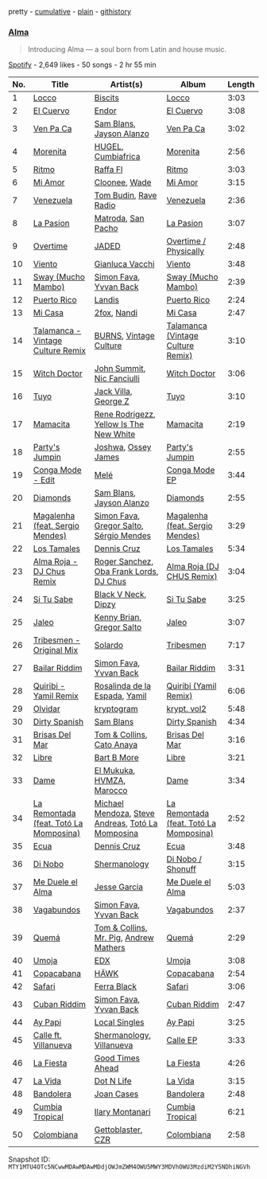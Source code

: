 pretty - [cumulative](/playlists/cumulative/37i9dQZF1DXcAPgsGLgd43.md) - [plain](/playlists/plain/37i9dQZF1DXcAPgsGLgd43) - [githistory](https://github.githistory.xyz/mackorone/spotify-playlist-archive/blob/main/playlists/plain/37i9dQZF1DXcAPgsGLgd43)

### [Alma](https://open.spotify.com/playlist/37i9dQZF1DXcAPgsGLgd43)

> Introducing Alma — a soul born from Latin and house music.

[Spotify](https://open.spotify.com/user/spotify) - 2,649 likes - 50 songs - 2 hr 55 min

| No. | Title | Artist(s) | Album | Length |
|---|---|---|---|---|
| 1 | [Locco](https://open.spotify.com/track/1MtswMNmlmCn0fl0xf8qB1) | [Biscits](https://open.spotify.com/artist/052B9SONfhoScw7dgYWw5o) | [Locco](https://open.spotify.com/album/2yh108PHokTOI8D0p4iVvj) | 3:03 |
| 2 | [El Cuervo](https://open.spotify.com/track/0NUhccl4bo79EUsmFyAMHi) | [Endor](https://open.spotify.com/artist/6F3vLfyutkUhpM50G84eMt) | [El Cuervo](https://open.spotify.com/album/4OmRlADG42BoxfGzSsNdEi) | 3:08 |
| 3 | [Ven Pa Ca](https://open.spotify.com/track/4SvHCX1OJE2g2efnDhMmnf) | [Sam Blans](https://open.spotify.com/artist/3aqsqogSTXrUJdcnFySUMi), [Jayson Alanzo](https://open.spotify.com/artist/6RpWxHyYKaMf59DRdgbCg5) | [Ven Pa Ca](https://open.spotify.com/album/61C9UF3r7Y8GVB6De6rNEo) | 3:02 |
| 4 | [Morenita](https://open.spotify.com/track/0pIiCv0GdhtsOjCJ5Y7zHj) | [HUGEL](https://open.spotify.com/artist/5PlfkPxwCpRRWQJBxCa0By), [Cumbiafrica](https://open.spotify.com/artist/72zmP13MQQhZHt4Kl0FOTs) | [Morenita](https://open.spotify.com/album/4zMIwkKxRg5oo8ekxOKqHW) | 2:56 |
| 5 | [Ritmo](https://open.spotify.com/track/15223sfwoQj4IAJL8GSnfO) | [Raffa Fl](https://open.spotify.com/artist/0j4dGWeyGGE4GvrAzdZIZ5) | [Ritmo](https://open.spotify.com/album/6LIsvePgAs2LVJHcWub3Sj) | 3:03 |
| 6 | [Mi Amor](https://open.spotify.com/track/6U7DCvIA93YYzyFYwmiIIe) | [Cloonee](https://open.spotify.com/artist/7MdlXmq2HViAJWo9cf30sR), [Wade](https://open.spotify.com/artist/09iEIVQVBtTVjiuEdqqkIR) | [Mi Amor](https://open.spotify.com/album/0V6keHGPNpTYW9OEcL7PBu) | 3:15 |
| 7 | [Venezuela](https://open.spotify.com/track/0ZnMzSoVfqDRzXgagCOlKZ) | [Tom Budin](https://open.spotify.com/artist/1kwRrQDCpXpVliMDntpxCt), [Rave Radio](https://open.spotify.com/artist/7JrHNXd3zMD7xTFFhvnoyN) | [Venezuela](https://open.spotify.com/album/3acHknTBxqObDuCc4IMbu9) | 2:36 |
| 8 | [La Pasion](https://open.spotify.com/track/5xRKvc3MJfOYh9M1E9Fnid) | [Matroda](https://open.spotify.com/artist/45lcbTsX07JWzmTIjcdyBz), [San Pacho](https://open.spotify.com/artist/5jBerZvTAajwYvdxt3UhgU) | [La Pasion](https://open.spotify.com/album/7t00C3OJQH7o8H4LOzseCb) | 3:07 |
| 9 | [Overtime](https://open.spotify.com/track/3hOWWujfSbRwkxgpW1WXYy) | [JADED](https://open.spotify.com/artist/6tCJN1fQNdFCEaOa8Da9Wf) | [Overtime / Physically](https://open.spotify.com/album/5Y3RzD6ncjJQ8TKh1PKIED) | 2:48 |
| 10 | [Viento](https://open.spotify.com/track/0p34Y0tZFOvG3UpZQizOzv) | [Gianluca Vacchi](https://open.spotify.com/artist/26XxGE8hLV1t9IYa8872lQ) | [Viento](https://open.spotify.com/album/5MoTqDolgs1exn9oq0Cyyl) | 3:48 |
| 11 | [Sway \(Mucho Mambo\)](https://open.spotify.com/track/5Un9adXHRrNedbZt9QLC2C) | [Simon Fava](https://open.spotify.com/artist/3tVEEXCoTAVMHyZqQ5kTyc), [Yvvan Back](https://open.spotify.com/artist/68fI3XKiTlRMJBYuxKJFU3) | [Sway \(Mucho Mambo\)](https://open.spotify.com/album/7ngZbEyU4cyL01MU6O0VIr) | 2:39 |
| 12 | [Puerto Rico](https://open.spotify.com/track/4AOCixIsN5aoszu3dcwalf) | [Landis](https://open.spotify.com/artist/7bSDGumYzI7Cehekr534Xn) | [Puerto Rico](https://open.spotify.com/album/5uAyqWPXo6H3fpWa9T433G) | 2:24 |
| 13 | [Mi Casa](https://open.spotify.com/track/1TVeCLmOhfvBm68Okc6xmo) | [2fox](https://open.spotify.com/artist/4E9diB5Z272adMK6Hnn5c0), [Nandi](https://open.spotify.com/artist/2gGDpCPFlzPUCUyrF8jXMH) | [Mi Casa](https://open.spotify.com/album/1CLz2LKEShUpzhylJcaEHt) | 2:47 |
| 14 | [Talamanca \- Vintage Culture Remix](https://open.spotify.com/track/1NnRhSfvmyJNSxtR9rGxlX) | [BURNS](https://open.spotify.com/artist/5eKqhPrKad0J9xGAtq3rW7), [Vintage Culture](https://open.spotify.com/artist/28uJnu5EsrGml2tBd7y8ts) | [Talamanca \(Vintage Culture Remix\)](https://open.spotify.com/album/2iu8M4FmwaiMoaMw8TNWpd) | 3:10 |
| 15 | [Witch Doctor](https://open.spotify.com/track/4lWGhzUW3dTPDMX9EII1Fc) | [John Summit](https://open.spotify.com/artist/7kNqXtgeIwFtelmRjWv205), [Nic Fanciulli](https://open.spotify.com/artist/7btR5VXutQv39SDEzcfXEk) | [Witch Doctor](https://open.spotify.com/album/7etpucnkFPkpi89M5CCdu4) | 3:06 |
| 16 | [Tuyo](https://open.spotify.com/track/0FrP64eh0yTC3uDVsq0wG4) | [Jack Villa](https://open.spotify.com/artist/0l7O0oybr784STfyacus4o), [George Z](https://open.spotify.com/artist/5IewgFvCqYIYpf660mYVqo) | [Tuyo](https://open.spotify.com/album/53ZzWR211mpgiMr6usGH4W) | 3:10 |
| 17 | [Mamacita](https://open.spotify.com/track/0JhRhQYoZKUG3WxKiLpt2k) | [Rene Rodrigezz](https://open.spotify.com/artist/74KsNtV6tvDuIwI9V2JfQO), [Yellow Is The New White](https://open.spotify.com/artist/5GbkPjfZzysglxRE01dT9u) | [Mamacita](https://open.spotify.com/album/4q7suqxQ6SrQovyUHpDqfc) | 2:19 |
| 18 | [Party's Jumpin](https://open.spotify.com/track/11mmDbwTvh67lHK8jEv53i) | [Joshwa](https://open.spotify.com/artist/1PzAgFVk9v8cxn9flrqrv5), [Ossey James](https://open.spotify.com/artist/5Krv6spDHbLWdNMtyTdRpX) | [Party's Jumpin](https://open.spotify.com/album/0ipSLNiyPij1uJ8mbcRyFy) | 2:55 |
| 19 | [Conga Mode \- Edit](https://open.spotify.com/track/5QJwvpgZXdMD9lDtdczCVy) | [Melé](https://open.spotify.com/artist/6EZO7Baz0SIFskWTO1GHqX) | [Conga Mode EP](https://open.spotify.com/album/5QH9ZqMTDy5c6yIg6PiLte) | 3:44 |
| 20 | [Diamonds](https://open.spotify.com/track/7k7dPK1j1yRW4qW3WfwoZy) | [Sam Blans](https://open.spotify.com/artist/3aqsqogSTXrUJdcnFySUMi), [Jayson Alanzo](https://open.spotify.com/artist/6RpWxHyYKaMf59DRdgbCg5) | [Diamonds](https://open.spotify.com/album/1swFMuQMyNIKrR3ywxQYVk) | 2:55 |
| 21 | [Magalenha \(feat\. Sergio Mendes\)](https://open.spotify.com/track/0cIadtlc6acyPFeWcSJlDg) | [Simon Fava](https://open.spotify.com/artist/3tVEEXCoTAVMHyZqQ5kTyc), [Gregor Salto](https://open.spotify.com/artist/0l59CBSPDfKBXlyHya0pew), [Sérgio Mendes](https://open.spotify.com/artist/65c5si0ePAwkOCn4M35Ho7) | [Magalenha \(feat\. Sergio Mendes\)](https://open.spotify.com/album/3wO3DaZVQkYIQYUFZww9x4) | 3:29 |
| 22 | [Los Tamales](https://open.spotify.com/track/3SvhhsODK5VG35Cs5eAJ8M) | [Dennis Cruz](https://open.spotify.com/artist/27mWOSZjlpmtoqsRjRwQyu) | [Los Tamales](https://open.spotify.com/album/2juRlblGnU1PJbuC5LMhdW) | 5:34 |
| 23 | [Alma Roja \- DJ Chus Remix](https://open.spotify.com/track/0MlIalMAtTaIhOjmSFmCgW) | [Roger Sanchez](https://open.spotify.com/artist/1HT9k1ZSUL9IczSstOAgWJ), [Oba Frank Lords](https://open.spotify.com/artist/5JZJF4dsiH01QVSoJpReDM), [DJ Chus](https://open.spotify.com/artist/7kxOVclB0zQamtBR0syCrg) | [Alma Roja \(DJ CHUS Remix\)](https://open.spotify.com/album/5wJgKF4QlNNcsLX0xsxS8w) | 3:04 |
| 24 | [Si Tu Sabe](https://open.spotify.com/track/5gx7iehGnlJZbogyzw7RI6) | [Black V Neck](https://open.spotify.com/artist/2l0xOjnrmYsxNoQ0QI3G5a), [Dipzy](https://open.spotify.com/artist/5piZAMtqB9RrIxmXSWJ7q9) | [Si Tu Sabe](https://open.spotify.com/album/03V2IM59Iri9BtuHB1Vlll) | 3:25 |
| 25 | [Jaleo](https://open.spotify.com/track/1YcBeCPxCdPCxXOrWJEiwm) | [Kenny Brian](https://open.spotify.com/artist/11Wf5ZORjHp2zPQxbRTyKc), [Gregor Salto](https://open.spotify.com/artist/0l59CBSPDfKBXlyHya0pew) | [Jaleo](https://open.spotify.com/album/1ZdmmuqN2FXZrSvR4bvu0C) | 3:07 |
| 26 | [Tribesmen \- Original Mix](https://open.spotify.com/track/3s6dh2duRyDcs3iu56CqgY) | [Solardo](https://open.spotify.com/artist/0oO1IaDOBSeI96HbnCa5pZ) | [Tribesmen](https://open.spotify.com/album/4zHC8hqVij0EsQ7l29PaQk) | 7:17 |
| 27 | [Bailar Riddim](https://open.spotify.com/track/4jvCYgzFijnYGxqQcJgRnu) | [Simon Fava](https://open.spotify.com/artist/3tVEEXCoTAVMHyZqQ5kTyc), [Yvvan Back](https://open.spotify.com/artist/68fI3XKiTlRMJBYuxKJFU3) | [Bailar Riddim](https://open.spotify.com/album/3L07N9QtjRLysBgtx8aesx) | 3:31 |
| 28 | [Quiribi \- Yamil Remix](https://open.spotify.com/track/0orz2g3pXj7q9meh8ccGzA) | [Rosalinda de la Espada](https://open.spotify.com/artist/1rORrFKQT8vxvmb8gIAqwl), [Yamil](https://open.spotify.com/artist/28ZgRJOXwmLwPRppMCcLWS) | [Quiribi \(Yamil Remix\)](https://open.spotify.com/album/14vA1aUbS1VAl99DurxZXL) | 6:06 |
| 29 | [Olvidar](https://open.spotify.com/track/3unK4aO28ZE2NNQM9BuCmX) | [kryptogram](https://open.spotify.com/artist/184mGxeseZkY2w05Nr4Tui) | [krypt\. vol2](https://open.spotify.com/album/5vUygeQA7S7lsbwnTHpgwq) | 5:48 |
| 30 | [Dirty Spanish](https://open.spotify.com/track/102vO4p4OoHWe7JO2OAzQw) | [Sam Blans](https://open.spotify.com/artist/3aqsqogSTXrUJdcnFySUMi) | [Dirty Spanish](https://open.spotify.com/album/3H8M3pxnpGqjf1faPwowEf) | 4:34 |
| 31 | [Brisas Del Mar](https://open.spotify.com/track/3KYgsHPXp1pOywoYkUmh6k) | [Tom & Collins](https://open.spotify.com/artist/1XU5MjR4kex9BGyY4UMtta), [Cato Anaya](https://open.spotify.com/artist/507rh33OTfUsKJiVI6Urec) | [Brisas Del Mar](https://open.spotify.com/album/55iEeiN1Sg4YhtWW72MiQY) | 3:16 |
| 32 | [Libre](https://open.spotify.com/track/6mCu7S5fBIlaF81L17ZDoM) | [Bart B More](https://open.spotify.com/artist/1eOOXqRHILTxqrEUAYyQU0) | [Libre](https://open.spotify.com/album/0arqdWadUzAgi4OImNKHjs) | 3:21 |
| 33 | [Dame](https://open.spotify.com/track/1UAcCJPaCXLYOoHrbb5xPV) | [El Mukuka](https://open.spotify.com/artist/3z0l518027gIZvLtoXQCkd), [HVMZA](https://open.spotify.com/artist/7lrf9DRS7RmffYzVN7PYfK), [Marocco](https://open.spotify.com/artist/5B9vLiWjfK3LnZRBqCSizt) | [Dame](https://open.spotify.com/album/1NcxQQUO6a3rhVLTtNBFr7) | 3:34 |
| 34 | [La Remontada \(feat\. Totó La Momposina\)](https://open.spotify.com/track/1hllxtk5yhDY9PJF42iYGn) | [Michael Mendoza](https://open.spotify.com/artist/6BIhlaTDQjE12D2xHCxTZ2), [Steve Andreas](https://open.spotify.com/artist/5cgrJ6S2UcstdytAs5PQz6), [Totó La Momposina](https://open.spotify.com/artist/26BL0aeVS96sje8JfCNfUk) | [La Remontada \(feat\. Totó La Momposina\)](https://open.spotify.com/album/6BFacrgHy3c6n1JJYDT0UH) | 2:52 |
| 35 | [Ecua](https://open.spotify.com/track/6GzMDqmK5a0spb1CnDrngh) | [Dennis Cruz](https://open.spotify.com/artist/27mWOSZjlpmtoqsRjRwQyu) | [Ecua](https://open.spotify.com/album/4qwSyo9kMWuV92U9nXWq0o) | 3:48 |
| 36 | [Di Nobo](https://open.spotify.com/track/7dWz63Qt1CFhg8nnlCMwk8) | [Shermanology](https://open.spotify.com/artist/4Siyzg8kWayQfPQsPSl6JI) | [Di Nobo / Shonuff](https://open.spotify.com/album/7kmo0jxMyOnX35nBMaEuzB) | 3:15 |
| 37 | [Me Duele el Alma](https://open.spotify.com/track/3bfX8IHLcbE10AYhTMnMNi) | [Jesse Garcia](https://open.spotify.com/artist/6dTCOIQmUy1FlxNhITQhLn) | [Me Duele el Alma](https://open.spotify.com/album/7wvDYeqSsbcGI0mjE63Udy) | 5:03 |
| 38 | [Vagabundos](https://open.spotify.com/track/0DYJ1yBwVhiuppTmBd8ZLy) | [Simon Fava](https://open.spotify.com/artist/3tVEEXCoTAVMHyZqQ5kTyc), [Yvvan Back](https://open.spotify.com/artist/68fI3XKiTlRMJBYuxKJFU3) | [Vagabundos](https://open.spotify.com/album/3MRvGXMfy0mVQ4hzvhzr9j) | 2:37 |
| 39 | [Quemá](https://open.spotify.com/track/0jyHpmD0quGHjILUqMftHa) | [Tom & Collins](https://open.spotify.com/artist/1XU5MjR4kex9BGyY4UMtta), [Mr\. Pig](https://open.spotify.com/artist/4psozRvxjEJEOANLHTwA7J), [Andrew Mathers](https://open.spotify.com/artist/5rjFsTXq2iEMk09Pxtz2U0) | [Quemá](https://open.spotify.com/album/5hKdaI14cybTq3muwkWHxB) | 2:29 |
| 40 | [Umoja](https://open.spotify.com/track/0FfzWykvVPkB3f8ZcCoWVH) | [EDX](https://open.spotify.com/artist/7GMot9WvBYqhhJz92vhBp6) | [Umoja](https://open.spotify.com/album/6NHWlnkX6Z8vfpP4kvrbOK) | 3:08 |
| 41 | [Copacabana](https://open.spotify.com/track/1Z11FDEfDhpGnDSmeASq1J) | [HÄWK](https://open.spotify.com/artist/0oPeHAZ3BpdlD8EyeBLady) | [Copacabana](https://open.spotify.com/album/5hFScv2YAaIOFBBk035cUt) | 2:54 |
| 42 | [Safari](https://open.spotify.com/track/3GK8ZbB59raLSX21pp05ST) | [Ferra Black](https://open.spotify.com/artist/2M9yha8tr0kCqQj2QqVBxD) | [Safari](https://open.spotify.com/album/0SdKouj4f0TqaDOOiBhSeA) | 3:06 |
| 43 | [Cuban Riddim](https://open.spotify.com/track/6alU7gZpSPKGy1VD2gCnPb) | [Simon Fava](https://open.spotify.com/artist/3tVEEXCoTAVMHyZqQ5kTyc), [Yvvan Back](https://open.spotify.com/artist/68fI3XKiTlRMJBYuxKJFU3) | [Cuban Riddim](https://open.spotify.com/album/5Ey7YhSN7in831mPWfA1C1) | 2:47 |
| 44 | [Ay Papi](https://open.spotify.com/track/6cc30Sq9sWfhlsIL8DC0jw) | [Local Singles](https://open.spotify.com/artist/14P4DGZruzTjyQsglomkYp) | [Ay Papi](https://open.spotify.com/album/1JcwtK5OXj8916nJVIdoES) | 3:25 |
| 45 | [Calle ft\. Villanueva](https://open.spotify.com/track/4eHlj1PuYqkjmHRlLBpCjU) | [Shermanology](https://open.spotify.com/artist/4Siyzg8kWayQfPQsPSl6JI), [Villanueva](https://open.spotify.com/artist/2FOAXoBtjc7RYFwNy1cZ2j) | [Calle EP](https://open.spotify.com/album/42oVlIMe03B1WQjTRaFlF3) | 3:33 |
| 46 | [La Fiesta](https://open.spotify.com/track/53xMyPShokgna72KTlwsXO) | [Good Times Ahead](https://open.spotify.com/artist/6M7RdR9ZP52h2mfNLmiHtU) | [La Fiesta](https://open.spotify.com/album/7IoX8LwlcVMZzqvbYhVqOy) | 4:26 |
| 47 | [La Vida](https://open.spotify.com/track/3zxC1jnND5QZ6adtUb7GP8) | [Dot N Life](https://open.spotify.com/artist/38aKknRSzI7luo0LJWDwDS) | [La Vida](https://open.spotify.com/album/6KVnHWdc7C1ucY4kMVcmIg) | 3:15 |
| 48 | [Bandolera](https://open.spotify.com/track/0KXcutfBJQKPaIumj3IMZf) | [Joan Cases](https://open.spotify.com/artist/0fPtHhRntsy2ZAcs9aURCL) | [Bandolera](https://open.spotify.com/album/714MZUZdQNlqxM2fkM7Brw) | 2:48 |
| 49 | [Cumbia Tropical](https://open.spotify.com/track/1H8sxtzrwWhFGiGamurqnW) | [Ilary Montanari](https://open.spotify.com/artist/5hSt4Q5c4lReEZr6Uaz8BA) | [Cumbia Tropical](https://open.spotify.com/album/1AB9MImjBERGHTLNwhUnUn) | 6:21 |
| 50 | [Colombiana](https://open.spotify.com/track/09wXTzm6Q3NpBDKS4kUAqc) | [Gettoblaster](https://open.spotify.com/artist/5LGa1U6Mwiib6ocVuJItcG), [CZR](https://open.spotify.com/artist/4whL137jgt9m3zwTUlGJDz) | [Colombiana](https://open.spotify.com/album/7vvmaTj1zNgUxP3M61v2gA) | 2:58 |

Snapshot ID: `MTY1MTU4OTc5NCwwMDAwMDAwMDdjOWJmZWM4OWU5MWY3MDVhOWU3MzdiM2Y5NDhiNGVh`
